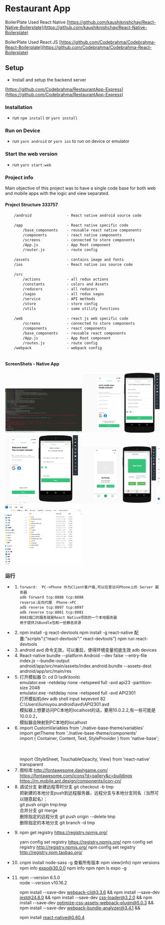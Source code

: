 # Restaurant App

BoilerPlate Used React Native [https://github.com/kaushiknishchay/React-Native-Boilerplate](https://github.com/kaushiknishchay/React-Native-Boilerplate)

BoilerPlate Used React.JS [https://github.com/Codebrahma/Codebrahma-React-Boilerplate](https://github.com/Codebrahma/Codebrahma-React-Boilerplate)

## Setup

- Install and  setup the backend server
 
[https://github.com/Codebrahma/RestaurantApp-Express](https://github.com/Codebrahma/RestaurantApp-Express)

### Installation

- run `npm install` or `yarn install`

### Run on Device

- run `yarn android` or `yarn ios` to run on device or emulator

### Start the web version

- run `yarn start:web`

### Project info


Main objective of this project was to have a single code base for both 
web and mobile apps with the logic and view separated.

#### Project Structure    333757

```
    /android                - React native android source code
    
    /app                    - React native specific code
        /base_components    - reusable react native components
        /components         - react native components
        /screens            - connected to store components
        /App.js             - App Root component
        /router.js          - route config
        
    /assets                 - contains image and fonts
    /ios                    - React native ios source code
    
    /src
        /actions            - all redux actions
        /constants          - colors and Assets
        /reducers           - all reducers
        /sagas              - all redux sagas  
        /service            - API methods
        /store              - store config
        /utils              - some utility functions

    /web                    - react js web specific code
        /screens            - connected to store components
        /components         - react components
        /base_components    - reusable react components
        /App.js             - App Root component
        /routes.js          - route config
    /webpack                - webpack config
    
```

#### ScreenShots - Native App
<img src="screenshots/debug.png" data-canonical-src="screenshots/debug.png" width="250" />
<img src="screenshots/11.png" data-canonical-src="screenshots/11.png" width="250" />
<img src="screenshots/12.png" data-canonical-src="screenshots/12.png" width="250" />
<img src="screenshots/13.png" data-canonical-src="./screenshots/13.png" width="250" />
<img src="screenshots/npm.png" data-canonical-src="./screenshots/npm.png" width="250" />


### 运行
- 1.	 forward:  PC->Phone 作为Client客户端,可以任意访问Phone上的 Server 服务器  
         adb forward tcp:8888 tcp:8888
         reverse:反向代理  Phone->PC  
         adb reverse tcp:8097 tcp:8097  
         adb reverse tcp:8081 tcp:8081
         8081端口的服务就是React Native项目的一个本地服务器
         用于提供JSBundle包和一些静态资源

- 2.	npm install -g react-devtools      npm install -g   react-native
        配置:”scripts”:{“react-devtools”:” react-devtools”}
        npm  run react-devtools

- 3.	android avd  命令无效，可以重启，使得环境变量彻底生效
        adb devices

- 4.    React-native bundle --platform Android --dev false --entry-file index.js --bundle-output android/app/src/main/assets/index.android.bundle --assets-dest android/app/src/main/res

- 5.	打开模拟器
        D: 
        cd D:\sdk\tools\          
        emulator.exe -netdelay  none  -netspeed full -avd api23  -partition-size 2048   
        emulator.exe -netdelay  none  -netspeed full -avd API2301   
        打开模拟机dev       adb shell input keyevent 82              
        C:\Users\liuniuyou\.android\avd\API2301.avd  
        模拟器上想要访问PC本地的localhost的话，要用10.0.2.2,有一些可能是10.0.0.2，  
        模拟器会映射到PC本地的localhost  

- 6. import CustomVariables from './native-base-theme/variables'  
     import getTheme from  './native-base-theme/components'  
     import { Container, Content, Text, StyleProvider } from 'native-base';  
     <StyleProvider style={getTheme(material)}>     
     <StyleProvider style={getTheme(CustomVariables)}>  
     </StyleProvider>  
    import {StyleSheet, TouchableOpacity, View} from 'react-native'  
    transparent   
   
  
- 7. 图标库:http://fontawesome.dashgame.com/     
     https://fontawesome.com/icons?d=gallery&c=buildings    
     https://rn.mobile.ant.design/components/icon-cn/          
 
- 8. 调试分支 新建远程零时分支 git checkout -b tmp    
     把新建的本地分支push到远程服务器，远程分支与本地分支同名（当然可以随意起名）：   
     git push origin tmp:tmp    
     合并分支  git merge   
     删除指定的远程分支  git push origin --delete tmp  
     删除指定的本地分支  git branch -d  tmp

- 9.  npm get registry
      https://registry.npmjs.org/
        
      yarn config set registry  https://registry.npmjs.org/
      npm config set registry http://registry.npmjs.org/
      npm config set registry http://registry.npm.taobao.org/
    
- 10. cnpm install node-sass -g
      查看所有版本  npm view(info) npm versions
      npm info expo@30.0.0
      npm info  npm 
      npm  ls  expo -g
      
      
- 11.  npm --version   6.5.0    
       node --version  v10.16.2
   
       npm install --save-dev webpack-cli@3.3.6 &&
       npm install --save-dev jest@24.8.0 && 
       npm install --save-dev css-loader@3.2.0 && 
       npm install --save-dev optimize-css-assets-webpack-plugin@5.0.3 && 
       npm install --save-dev webpack-bundle-analyzer@3.4.1 &&
       
       npm install react-native@0.60.4
